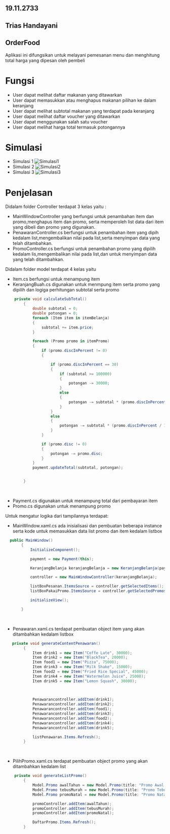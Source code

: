 ﻿## 19.11.2733
 ## Trias Handayani
 ## OrderFood
Aplikasi ini difungsikan untuk melayani pemesanan menu dan menghitung total harga yang dipesan oleh pembeli 

# Fungsi
- User dapat melihat daftar makanan yang ditawarkan
- User dapat memasukkan atau menghapus makanan pilihan ke dalam keranjang
- User dapat melihat subtotal makanan yang terdapat pada keranjang
- User dapat melihat daftar voucher yang ditawarkan
- User dapat menggunakan salah satu voucher
- User dapat melihat harga total termasuk potongannya
# Simulasi
- Simulasi 1
![Simulasi1](Simulasi1.png)
- Simulasi 2
![Simulasi2](Simulasi2.png)
- Simulasi 3
![Simulasi3](Simulasi3.png)

# Penjelasan 
Didalam folder Controller terdapat 3 kelas yaitu :

- MainWindowController yang berfungsi untuk  penambahan item dan promo,menghapus item dan promo, serta memperoleh list data dari item yang dibeli dan promo yang digunakan.
- PenawaranController.cs berfungsi untuk penambahan item yang dipih kedalam list,mengembalikan nilai pada list,serta menyimpan data yang telah ditambahkan.
- PromoController.cs berfungsi untuk penambahan promo yang dipilih kedalam lis,mengembalikan nilai pada list,dan untuk menyimpan data yang telah ditambahkan.


Didalam folder model terdapat 4 kelas yaitu


- Item.cs berfungsi untuk menampung item
- KeranjangBuah.cs digunakan untuk menmpung item serta promo yang dipilih dan logiga perhitungan subtotal serta promo

```csharp
    private void calculateSubTotal()
        {
            double subtotal = 0;
            double potongan = 0;
            foreach (Item item in itemBelanja)
            {
                subtotal += item.price;
            }

            foreach (Promo promo in itemPromo)
            {
                if (promo.discInPercent != 0)
                {

                    if (promo.discInPercent == 30)
                    {
                        if (subtotal >= 100000)
                        {
                            potongan -= 30000;
                        }
                        else
                        {
                            potongan -= subtotal * (promo.discInPercent / 100);
                        }
                    }
                    else
                    {
                        potongan -= subtotal * (promo.discInPercent / 100);
                    }
                }

                if (promo.disc != 0)
                {
                    potongan -= promo.disc;
                }
            }
            payment.updateTotal(subtotal, potongan);


        }
 ```
 <br>    
 
 - Payment.cs digunakan untuk menampung total dari pembayaran item 
 - Promo.cs digunakan untuk menampung promo
 
Untuk mengatur logika dari tampilannya  terdapat:
 
 
 - MainWindow.xaml.cs ada inisialisasi dan pembuatan beberapa instance serta kode untuk memasukkan data list promo dan item  kedalam listbox
 
 ```csharp 
   public MainWindow()
        {
            InitializeComponent();

            payment = new Payment(this);

            KeranjangBelanja keranjangBelanja = new KeranjangBelanja(payment, this);

            controller = new MainWindowController(keranjangBelanja);

            listBoxPesanan.ItemsSource = controller.getSelectedItems();
            listBoxPakaiPromo.ItemsSource = controller.getSelectedPromos();

            initializeView();

        }
 ```
 <br>
 
- Penawaran.xaml.cs terdapat pembuatan object item yang akan ditambahkan kedalam listbox

```csharp    
   private void generateContentPenawaran()
        {
            Item drink1 = new Item("Coffe Late", 30000);
            Item drink2 = new Item("BlackTea", 20000);
            Item food1 = new Item("Pizza", 75000);
            Item drink3 = new Item("Milk Shake", 15000);
            Item food2 = new Item("Fried Rice Special", 45000);
            Item drink4 = new Item("Watermelon Juice", 25000);
            Item drink5 = new Item("Lemon Squash", 30000);
            
            

            Penawarancontroller.addItem(drink1);
            Penawarancontroller.addItem(drink2);
            Penawarancontroller.addItem(food1);
            Penawarancontroller.addItem(drink3);
            Penawarancontroller.addItem(food2);
            Penawarancontroller.addItem(drink4);
            Penawarancontroller.addItem(drink5);

            listPenawaran.Items.Refresh();
        }
```

<br>

- PilihPromo.xaml.cs terdapat pembuatan object promo yang akan ditambahkan kedalam list

```csharp
    private void generateListPromo()
        {
            Model.Promo awalTahun = new Model.Promo(title: "Promo Awal Tahun Diskon 25%", discInPercent: 25);
            Model.Promo tebusMurah = new Model.Promo(title: "Promo Tebus Murah Diskon 30% atau max. 30.000", discInPercent: 30);
            Model.Promo promoNatal = new Model.Promo(title: "Promo Natal Potongan 10000", disc: 10000);

            promoController.addItem(awalTahun);
            promoController.addItem(tebusMurah);
            promoController.addItem(promoNatal);

            DaftarPromo.Items.Refresh();
        }
 ```
        
<br>
